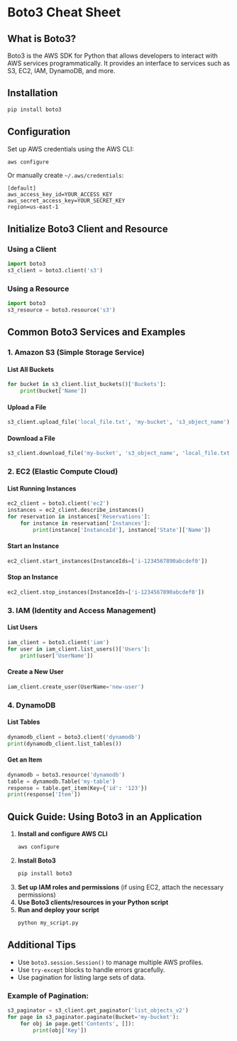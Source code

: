 # Boto3 Cheat Sheet

## What is Boto3?
Boto3 is the AWS SDK for Python that allows developers to interact with AWS services programmatically. It provides an interface to services such as S3, EC2, IAM, DynamoDB, and more.

## Installation
```bash
pip install boto3
```

## Configuration
Set up AWS credentials using the AWS CLI:
```bash
aws configure
```
Or manually create `~/.aws/credentials`:
```
[default]
aws_access_key_id=YOUR_ACCESS_KEY
aws_secret_access_key=YOUR_SECRET_KEY
region=us-east-1
```

## Initialize Boto3 Client and Resource
### Using a Client
```python
import boto3
s3_client = boto3.client('s3')
```
### Using a Resource
```python
import boto3
s3_resource = boto3.resource('s3')
```

## Common Boto3 Services and Examples

### 1. Amazon S3 (Simple Storage Service)
#### List All Buckets
```python
for bucket in s3_client.list_buckets()['Buckets']:
    print(bucket['Name'])
```
#### Upload a File
```python
s3_client.upload_file('local_file.txt', 'my-bucket', 's3_object_name')
```
#### Download a File
```python
s3_client.download_file('my-bucket', 's3_object_name', 'local_file.txt')
```

### 2. EC2 (Elastic Compute Cloud)
#### List Running Instances
```python
ec2_client = boto3.client('ec2')
instances = ec2_client.describe_instances()
for reservation in instances['Reservations']:
    for instance in reservation['Instances']:
        print(instance['InstanceId'], instance['State']['Name'])
```
#### Start an Instance
```python
ec2_client.start_instances(InstanceIds=['i-1234567890abcdef0'])
```
#### Stop an Instance
```python
ec2_client.stop_instances(InstanceIds=['i-1234567890abcdef0'])
```

### 3. IAM (Identity and Access Management)
#### List Users
```python
iam_client = boto3.client('iam')
for user in iam_client.list_users()['Users']:
    print(user['UserName'])
```
#### Create a New User
```python
iam_client.create_user(UserName='new-user')
```

### 4. DynamoDB
#### List Tables
```python
dynamodb_client = boto3.client('dynamodb')
print(dynamodb_client.list_tables())
```
#### Get an Item
```python
dynamodb = boto3.resource('dynamodb')
table = dynamodb.Table('my-table')
response = table.get_item(Key={'id': '123'})
print(response['Item'])
```

## Quick Guide: Using Boto3 in an Application

1. **Install and configure AWS CLI**
   ```bash
   aws configure
   ```
2. **Install Boto3**
   ```bash
   pip install boto3
   ```
3. **Set up IAM roles and permissions** (if using EC2, attach the necessary permissions)
4. **Use Boto3 clients/resources in your Python script**
5. **Run and deploy your script**
   ```bash
   python my_script.py
   ```

## Additional Tips
- Use `boto3.session.Session()` to manage multiple AWS profiles.
- Use `try-except` blocks to handle errors gracefully.
- Use pagination for listing large sets of data.

### Example of Pagination:
```python
s3_paginator = s3_client.get_paginator('list_objects_v2')
for page in s3_paginator.paginate(Bucket='my-bucket'):
    for obj in page.get('Contents', []):
        print(obj['Key'])
